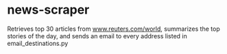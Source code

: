 # news-scraper

Retrieves top 30 articles from www.reuters.com/world, summarizes the top stories of the day, and sends an email to every address
listed in email_destinations.py

